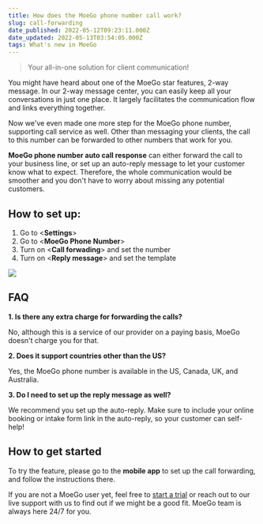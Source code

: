 ```yaml
---
title: How does the MoeGo phone number call work?
slug: call-forwarding
date_published: 2022-05-12T09:23:11.000Z
date_updated: 2022-05-13T03:54:05.000Z
tags: What's new in MoeGo
---
```


> Your all-in-one solution for client communication!

You might have heard about one of the MoeGo star features, 2-way message. In our 2-way message center, you can easily keep all your conversations in just one place. It largely facilitates the communication flow and links everything together. 

Now we've even made one more step for the MoeGo phone number, supporting call service as well. Other than messaging your clients, the call to this number can be forwarded to other numbers that work for you. 

**MoeGo phone number auto call response** can either forward the call to your business line, or set up an auto-reply message to let your customer know what to expect. Therefore, the whole communication would be smoother and you don't have to worry about missing any potential customers. 

## How to set up:

1. Go to <**Settings**>
2. Go to <**MoeGo Phone Number**>
3. Turn on <**Call forwading**> and set the number
4. Turn on <**Reply message**> and set the template

![](__GHOST_URL__/content/images/2022/05/call-forwarding-1.png)
## FAQ

**1. Is there any extra charge for forwarding the calls?**

No, although this is a service of our provider on a paying basis, MoeGo doesn't charge you for that. 

**2. Does it support countries other than the US?**

Yes, the MoeGo phone number is available in the US, Canada, UK, and Australia. 

**3. Do I need to set up the reply message as well?**

We recommend you set up the auto-reply. Make sure to include your online booking or intake form link in the auto-reply, so your customer can self-help! 

## How to get started

To try the feature, please go to the **mobile app** to set up the call forwarding, and follow the instructions there.

If you are not a MoeGo user yet, feel free to [start a trial](https://go.moego.pet/sign_up) or reach out to our live support with us to find out if we might be a good fit. MoeGo team is always here 24/7 for you.

